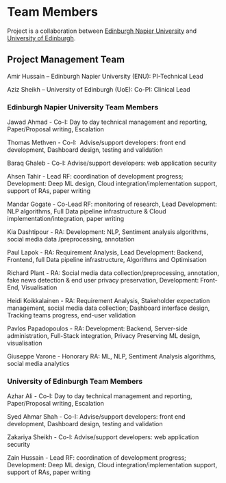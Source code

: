 # Team Members

Project is a collaboration between [Edinburgh Napier University](https://www.napier.ac.uk/) and [University of Edinburgh](https://www.ed.ac.uk/).

## Project Management Team

Amir Hussain – Edinburgh Napier University (ENU): PI-Technical Lead

Aziz Sheikh – University of Edinburgh (UoE): Co-PI: Clinical Lead

### Edinburgh Napier University Team Members

Jawad Ahmad - Co-I: Day to day technical management and reporting, Paper/Proposal writing, Escalation

Thomas Methven - Co-I:  Advise/support developers: front end development, Dashboard design, testing and validation

Baraq Ghaleb - Co-I:  Advise/support developers: web application security

Ahsen Tahir - Lead RF: coordination of development progress; Development: Deep ML design, Cloud integration/implementation support, support of RAs, paper writing

Mandar Gogate - Co-Lead RF: monitoring of research, Lead Development: NLP algorithms, Full Data pipeline infrastructure & Cloud implementation/integration, paper writing

Kia Dashtipour - RA: Development: NLP, Sentiment analysis algorithms, social media data /preprocessing, annotation

Paul Lapok - RA: Requirement Analysis, Lead Development: Backend, Frontend, full Data pipeline infrastructure, Algorithms and Optimisation

Richard Plant - RA: Social media data collection/preprocessing, annotation, fake news detection & end user privacy preservation, Development: Front-End, Visualisation

Heidi Koikkalainen - RA: Requirement Analysis, Stakeholder expectation management, social media data collection; Dashboard interface design, Tracking teams progress, end-user validation

Pavlos Papadopoulos - RA: Development: Backend, Server-side administration, Full-Stack integration, Privacy Preserving ML design, visualisation

Giuseppe Varone - Honorary RA: ML, NLP, Sentiment Analysis algorithms, social media analytics

### University of Edinburgh Team Members

Azhar Ali - Co-I: Day to day technical management and reporting, Paper/Proposal writing, Escalation

Syed Ahmar Shah - Co-I:  Advise/support developers: front end development, Dashboard design, testing and validation

Zakariya Sheikh - Co-I:  Advise/support developers: web application security

Zain Hussain - Lead RF: coordination of development progress; Development: Deep ML design, Cloud integration/implementation support, support of RAs, paper writing
